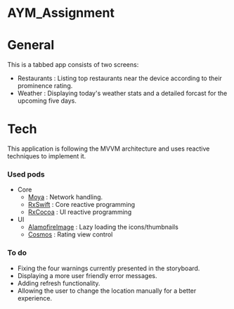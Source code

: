 # AYM_Assignment


# General
This is a tabbed app consists of two screens:
  - Restaurants : Listing top restaurants near the device according to their prominence rating.
  - Weather : Displaying today's weather stats and a detailed forcast for the upcoming five days.

# Tech
This application is following the MVVM architecture and uses reactive techniques to implement it.

### Used pods

  - Core
      - [Moya](https://github.com/Moya/Moya) : Network handling.
      - [RxSwift](https://github.com/ReactiveX/RxSwift) : Core reactive programming 
      - [RxCocoa](https://github.com/ReactiveX/RxSwift/tree/master/RxCocoa) : UI reactive programming 
  - UI
    - [AlamofireImage](https://github.com/Alamofire/AlamofireImage) : Lazy loading the icons/thumbnails
    - [Cosmos](https://github.com/evgenyneu/Cosmos) : Rating view control

### To do 
  - Fixing the four warnings currently presented in the storyboard.
  - Displaying a more user friendly error messages.
  - Adding refresh functionality.
  - Allowing the user to change the location manually for a better experience.
